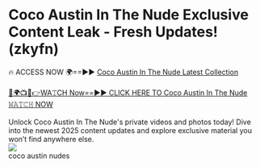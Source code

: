 # Coco Austin In The Nude Exclusive Content Leak - Fresh Updates! (zkyfn)

🔥 ACCESS NOW 🌍==►► <a href="https://tinyurl.com/2mz8nhtm" rel="nofollow">Coco Austin In The Nude Latest Collection</a>
<br><br>
[🔴🌍📺📱👉WA𝚃CH Now==►► CLICK HERE TO Coco Austin In The Nude 𝚆𝙰𝚃𝙲𝙷 NOW](https://tinyurl.com/2mz8nhtm)
<br><br>
Unlock Coco Austin In The Nude's private videos and photos today! Dive into the newest 2025 content updates and explore exclusive material you won’t find anywhere else.
<br>
<a href="https://tinyurl.com/2mz8nhtm" rel="nofollow" data-target="animated-image.originalLink"><img src="https://camo.githubusercontent.com/8a4f000d20f83aca3bf7ec5f350d767afa0574a8a352519fd8cfa583a6f93a33/68747470733a2f2f692e696d6775722e636f6d2f644a486b345a712e676966" data-canonical-src="https://i.imgur.com/dJHk4Zq.gif" style="max-width: 100%; display: inline-block;" data-target="animated-image.originalImage"></a>
<br>
coco austin nudes